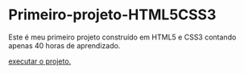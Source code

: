 # Primeiro-projeto-HTML5CSS3
Este é meu primeiro projeto construído em HTML5 e CSS3 contando apenas 40 horas de aprendizado. 

<a href="https://davidferreirad1.github.io/Primeiro-projeto-HTML5CSS3/PrimeiroProjeto/index.html">executar o projeto.</a>